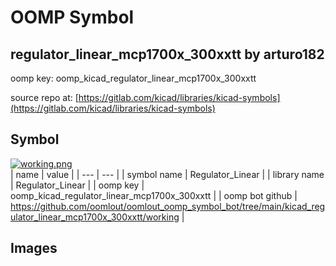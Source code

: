 # OOMP Symbol  
## regulator_linear_mcp1700x_300xxtt  by arturo182  
  
oomp key: oomp_kicad_regulator_linear_mcp1700x_300xxtt  
  
source repo at: [https://gitlab.com/kicad/libraries/kicad-symbols](https://gitlab.com/kicad/libraries/kicad-symbols)  
## Symbol  
  
[![working.png](working_600.png)](working.png)  
| name | value | 
| --- | --- | 
| symbol name | Regulator_Linear | 
| library name | Regulator_Linear | 
| oomp key | oomp_kicad_regulator_linear_mcp1700x_300xxtt | 
| oomp bot github | https://github.com/oomlout/oomlout_oomp_symbol_bot/tree/main/kicad_regulator_linear_mcp1700x_300xxtt/working | 
## Images  
